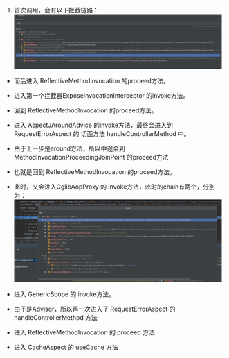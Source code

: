 1. 首次调用，会有以下拦截链路：
![](.RefreshScope_images/9d6ac4fa.png)
 - 而后进入 ReflectiveMethodInvocation 的proceed方法。
 - 进入第一个拦截器ExposeInvocationInterceptor 的invoke方法。
 - 回到 ReflectiveMethodInvocation 的proceed方法。
 - 进入 AspectJAroundAdvice 的invoke方法，最终会进入到 RequestErrorAspect 的 切面方法 handleControllerMethod 中。
 - 由于上一步是around方法，所以中途会到 MethodInvocationProceedingJoinPoint 的proceed方法
 - 也就是回到 ReflectiveMethodInvocation 的proceed方法。
 
 - 此时，又会进入CglibAopProxy 的 invoke方法，此时的chain有两个，分别为：
 ![](.RefreshScope_images/596030ec.png)
 - 进入 GenericScope 的 invoke方法。
 - 由于是Advisor，所以再一次进入了 RequestErrorAspect 的 handleControllerMethod 方法
 - 进入 ReflectiveMethodInvocation 的 proceed 方法
 - 进入 CacheAspect 的 useCache 方法